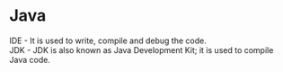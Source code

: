 # Java

IDE - It is used to write, compile and debug the code. </br>
JDK - JDK is also known as Java Development Kit; it is used to compile Java code.
